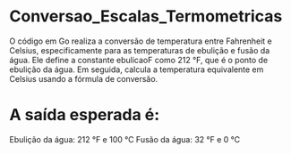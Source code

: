 # Conversao_Escalas_Termometricas

  O código em Go realiza a conversão de temperatura entre Fahrenheit e Celsius, especificamente para as temperaturas de ebulição e fusão da água. Ele define a constante ebulicaoF como 212 °F, que é o ponto de ebulição da água. Em seguida, calcula a temperatura equivalente em Celsius usando a fórmula de conversão.

# A saída esperada é:

Ebulição da água: 212 °F e 100 °C
Fusão da água: 32 °F e 0 °C